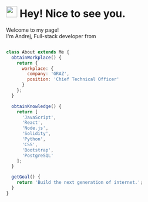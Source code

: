 <h1><img src="https://emojis.slackmojis.com/emojis/images/1531849430/4246/blob-sunglasses.gif?1531849430" width="30"/> Hey! Nice to see you.</h1>


<p>Welcome to my page! </br> I'm Andrej, Full-stack developer from <img src="https://www.google.com/url?sa=i&url=https%3A%2F%2Fwww.dreamstime.com%2Fmacedonia-flag-vector-round-flat-icon-macedonia-flag-vector-round-flat-icon-illustration-image103156569&psig=AOvVaw32JErpx2xp9WGb9tcySQaK&ust=1677775201694000&source=images&cd=vfe&ved=0CA8QjRxqFwoTCMC02uiVu_0CFQAAAAAdAAAAABAE" width="13"/>

```javascript

class About extends Me {
  obtainWorkplace() {
    return {
      workplace: {
        company: 'GRAZ',
        position: 'Chief Technical Officer'
      }
    };
  }

  obtainKnowledge() {
    return [
      'JavaScript',
      'React',
      'Node.js',
      'Solidity',
      'Python',
      'CSS',
      'Bootstrap',
      'PostgreSQL'
    ];
  }

  getGoal() {
    return 'Build the next generation of internet.';
  }
}

```

